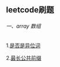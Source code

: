 ## **leetcode刷题**

###### 一、array 数组
1.[是否是异位词](https://github.com/qiyb0627/leetcode/blob/master/src/xin/qicloud/array/IsAnagram.java)

2.[最长公共前缀](https://github.com/qiyb0627/leetcode/blob/master/src/xin/qicloud/array/PublicPrefix.java)

